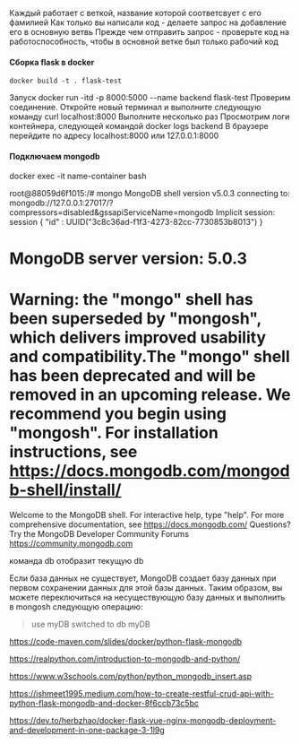 Каждый работает с веткой, название которой соответсвует с его фамилией
Как только вы написали код - делаете запрос на добавление его в основную ветвь
Прежде чем отправить запрос - проверьте код на работоспособность, чтобы в основной ветке был только рабочий код
#### Сборка flask в docker
    docker build -t . flask-test
Запуск
    docker run -itd -p 8000:5000 --name backend flask-test
Проверим соединение. Откройте новый терминал и выполните следующую команду 
    curl localhost:8000
Выполните несколько раз
Просмотрим логи контейнера, следующей командой
    docker logs backend
В браузере перейдите по адресу localhost:8000 или 127.0.0.1:8000

#### Подключаем mongodb

docker exec -it name-container bash

root@88059d6f1015:/# mongo
MongoDB shell version v5.0.3
connecting to: mongodb://127.0.0.1:27017/?compressors=disabled&gssapiServiceName=mongodb
Implicit session: session { "id" : UUID("3c8c36ad-f1f3-4273-82cc-7730853b8013") }

MongoDB server version: 5.0.3
================
Warning: the "mongo" shell has been superseded by "mongosh",
which delivers improved usability and compatibility.The "mongo" shell has been deprecated and will be removed in
an upcoming release.
We recommend you begin using "mongosh".
For installation instructions, see
https://docs.mongodb.com/mongodb-shell/install/
================
Welcome to the MongoDB shell.
For interactive help, type "help".
For more comprehensive documentation, see
        https://docs.mongodb.com/
Questions? Try the MongoDB Developer Community Forums
        https://community.mongodb.com



команда  db
отобразит текущую db


Если база данных не существует, MongoDB создает базу данных при первом сохранении данных для этой базы данных. Таким образом, вы можете переключиться на несуществующую базу данных и выполнить в mongosh следующую операцию:

> use myDB
switched to db myDB

https://code-maven.com/slides/docker/python-flask-mongodb

https://realpython.com/introduction-to-mongodb-and-python/


https://www.w3schools.com/python/python_mongodb_insert.asp


https://ishmeet1995.medium.com/how-to-create-restful-crud-api-with-python-flask-mongodb-and-docker-8f6ccb73c5bc



https://dev.to/herbzhao/docker-flask-vue-nginx-mongodb-deployment-and-development-in-one-package-3-1l9g
